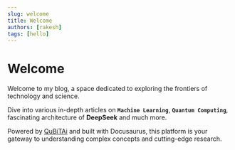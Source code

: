 ```yaml
---
slug: welcome
title: Welcome
authors: [rakesh]
tags: [hello]
---
```


# Welcome



Welcome to my blog, a space dedicated to exploring the frontiers of technology and science. 

Dive into various in-depth articles on **`Machine Learning`**, **`Quantum Computing`**, fascinating architecture of **DeepSeek** and much more. 

Powered by [QuBiTAi](https://qubitai.in) and built with Docusaurus, this platform is your gateway to understanding complex concepts and cutting-edge research.


